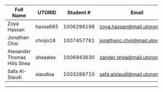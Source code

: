 | Full Name | UTORID | Student # | Email | Best Way to Contact | Github Username |
|-----------|--------|------------|-------|---------------------|------------------|
|Zoya Hassan|hassa665|1006296198|zoya.hassan@mail.utoronto.ca|647-526-6116|zoya583|
|Jonathan Choi|choijo18|1007457761|jonathanc.choi@mail.utoronto.ca|Discord|devila01|
|Alexander Thomas Hills Shea|sheaalex|1006943630|zander.shea@mail.utoronto.ca|Discord at Splashcat#0050|Zandercat|
|Safa Al-Siaudi|siaudisa|1003288710|safa.alsiaudi@mail.utoronto.ca|Discord @onionhooman#8782|safaal28|


---

